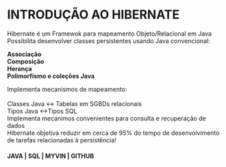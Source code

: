 # INTRODUÇÃO AO HIBERNATE

Hibernate é um Framewok para mapeamento Objeto/Relacional em Java
Possibilita desenvolver classes persistentes usando Java convencional:

**Associação**<br>
**Composição**<br>
**Herança**<br>
**Polimorfismo e coleções Java**

Implementa mecanismos de mapeamento:<br><br>
Classes Java <-> Tabelas em SGBDs relacionais<br>
Tipos Java <->Tipos SQL<br>
Implementa mecanimos convenientes para consulta e recuperação de dados<br>
Hibernate objetiva reduzir em cerca de 95% do tempo de desenvolvimento de tarefas relacionadas à persistência!

#### JAVA | SQL | MYVIN | GITHUB
